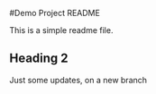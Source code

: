 #Demo Project README

This is a simple readme file.

## Heading 2

Just some updates, on a new branch